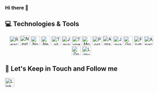### Hi there 👋

## 💻 Technologies & Tools

<p align="center">

<img src="https://img.shields.io/badge/React-61DAFB?logo=react&logoColor=000&style=flat" alt="React Badge" height="30">
<img src="https://img.shields.io/badge/Next.js-000?logo=nextdotjs&logoColor=fff&style=flat" alt="Next Badge" height="32">
<img src="https://img.shields.io/badge/Node.js-5FA04E?logo=nodedotjs&logoColor=fff&style=flat" alt="Node Badge" height="30">
<img src="https://img.shields.io/badge/NestJS-E0234E?logo=nestjs&logoColor=fff&style=flat" alt="Nest Badge" height="30">
<img src="https://img.shields.io/badge/Tailwind%20CSS-06B6D4?logo=tailwindcss&logoColor=fff&style=flat" alt="Tailwind CSS Badge" height="30">
<img src="https://img.shields.io/badge/JavaScript-F7DF1E?logo=javascript&logoColor=000&style=flat" alt="Javascript Badge" height="30">
<img src="https://img.shields.io/badge/TypeScript-3178C6?logo=typescript&logoColor=fff&style=flat" alt="Typescript Badge" height="30">
<img src="https://img.shields.io/badge/MongoDB-47A248?logo=mongodb&logoColor=fff&style=flat" alt="MongoDB Badge" height="30">
<img src="https://img.shields.io/badge/PostgreSQL-4169E1?logo=postgresql&logoColor=fff&style=flat" alt="PostgreSQL Badge" height="30">
<img src="https://img.shields.io/badge/Amazon%20Web%20Services-232F3E?logo=amazonwebservices&logoColor=fff&style=flat" alt="Amazon AWS Badge" height="31">
<img src="https://img.shields.io/badge/OpenJDK-000?logo=openjdk&logoColor=fff&style=flat" alt="Java Badge" height="30">
<img src="https://img.shields.io/badge/Go-00ADD8?logo=go&logoColor=fff&style=flat" alt="Go Badge" height="30">
<img src="https://img.shields.io/badge/Flutter-02569B?logo=flutter&logoColor=fff&style=flat" alt="Flutter Badge" height="30">
<img src="https://img.shields.io/badge/Apache%20Kafka-231F20?logo=apachekafka&logoColor=fff&style=flat" alt="Apache Kafka Badge" height="30">
<img src="https://img.shields.io/badge/Docker-2496ED?logo=docker&logoColor=fff&style=flat" alt="Docker Badge" height="30">
<img src="https://img.shields.io/badge/Linux-FCC624?logo=linux&logoColor=000&style=flat" alt="Linux Badge" height="30">

## 🎯 Let's Keep in Touch and Follow me 

<a href="https://www.linkedin.com/in/andrevalverdebrazil/">
  <img src="https://img.shields.io/badge/LinkedIn-0A66C2?logo=linkedin&logoColor=fff&style=flat" alt="LinkedIn Badge" height="30">
</a>
